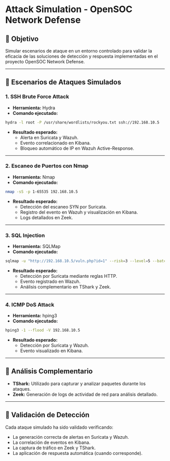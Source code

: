 # Attack Simulation - OpenSOC Network Defense

## 🔎 Objetivo
Simular escenarios de ataque en un entorno controlado para validar la eficacia de las soluciones de detección y respuesta implementadas en el proyecto OpenSOC Network Defense.

---

## 🔫 Escenarios de Ataques Simulados

### 1. SSH Brute Force Attack
- **Herramienta:** Hydra
- **Comando ejecutado:**
```bash
hydra -l root -P /usr/share/wordlists/rockyou.txt ssh://192.168.10.5
```
- **Resultado esperado:**
  - Alerta en Suricata y Wazuh.
  - Evento correlacionado en Kibana.
  - Bloqueo automático de IP en Wazuh Active-Response.

---

### 2. Escaneo de Puertos con Nmap
- **Herramienta:** Nmap
- **Comando ejecutado:**
```bash
nmap -sS -p 1-65535 192.168.10.5
```
- **Resultado esperado:**
  - Detección del escaneo SYN por Suricata.
  - Registro del evento en Wazuh y visualización en Kibana.
  - Logs detallados en Zeek.

---

### 3. SQL Injection
- **Herramienta:** SQLMap
- **Comando ejecutado:**
```bash
sqlmap -u "http://192.168.10.5/vuln.php?id=1" --risk=3 --level=5 --batch
```
- **Resultado esperado:**
  - Detección por Suricata mediante reglas HTTP.
  - Evento registrado en Wazuh.
  - Análisis complementario en TShark y Zeek.

---

### 4. ICMP DoS Attack
- **Herramienta:** hping3
- **Comando ejecutado:**
```bash
hping3 -1 --flood -V 192.168.10.5
```
- **Resultado esperado:**
  - Detección por Suricata y Wazuh.
  - Evento visualizado en Kibana.

---

## 🔎 Análisis Complementario
- **TShark:** Utilizado para capturar y analizar paquetes durante los ataques.
- **Zeek:** Generación de logs de actividad de red para análisis detallado.

---

## 📅 Validación de Detección
Cada ataque simulado ha sido validado verificando:
- La generación correcta de alertas en Suricata y Wazuh.
- La correlación de eventos en Kibana.
- La captura de tráfico en Zeek y TShark.
- La aplicación de respuesta automática (cuando corresponde).